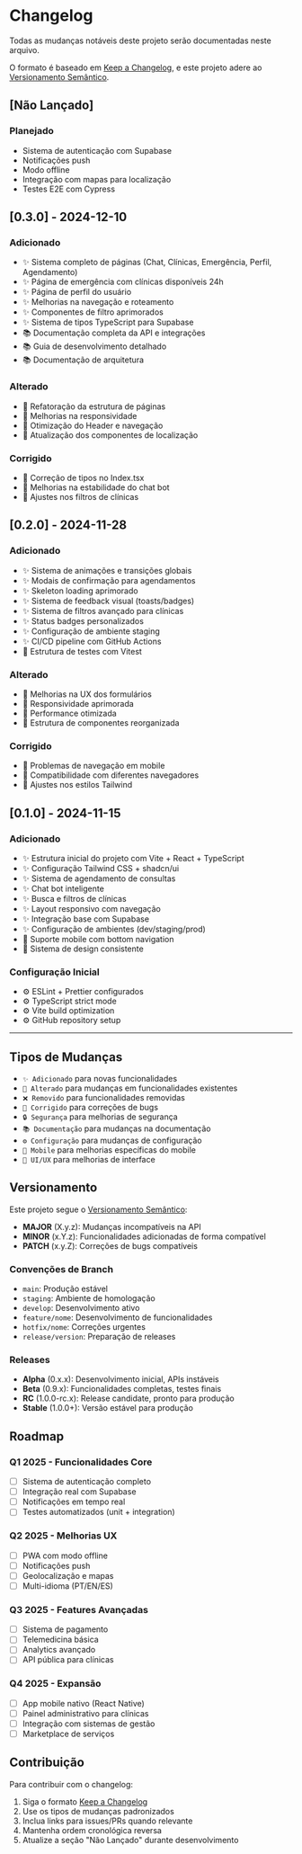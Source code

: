 # Changelog

Todas as mudanças notáveis deste projeto serão documentadas neste arquivo.

O formato é baseado em [Keep a Changelog](https://keepachangelog.com/pt-BR/1.0.0/),
e este projeto adere ao [Versionamento Semântico](https://semver.org/lang/pt-BR/).

## [Não Lançado]

### Planejado
- Sistema de autenticação com Supabase
- Notificações push
- Modo offline
- Integração com mapas para localização
- Testes E2E com Cypress

## [0.3.0] - 2024-12-10

### Adicionado
- ✨ Sistema completo de páginas (Chat, Clínicas, Emergência, Perfil, Agendamento)
- ✨ Página de emergência com clínicas disponíveis 24h
- ✨ Página de perfil do usuário
- ✨ Melhorias na navegação e roteamento
- ✨ Componentes de filtro aprimorados
- ✨ Sistema de tipos TypeScript para Supabase
- 📚 Documentação completa da API e integrações
- 📚 Guia de desenvolvimento detalhado
- 📚 Documentação de arquitetura

### Alterado
- 🔄 Refatoração da estrutura de páginas
- 🔄 Melhorias na responsividade
- 🔄 Otimização do Header e navegação
- 🔄 Atualização dos componentes de localização

### Corrigido
- 🐛 Correção de tipos no Index.tsx
- 🐛 Melhorias na estabilidade do chat bot
- 🐛 Ajustes nos filtros de clínicas

## [0.2.0] - 2024-11-28

### Adicionado
- ✨ Sistema de animações e transições globais
- ✨ Modais de confirmação para agendamentos
- ✨ Skeleton loading aprimorado
- ✨ Sistema de feedback visual (toasts/badges)
- ✨ Sistema de filtros avançado para clínicas
- ✨ Status badges personalizados
- ✨ Configuração de ambiente staging
- ✨ CI/CD pipeline com GitHub Actions
- 📁 Estrutura de testes com Vitest

### Alterado
- 🔄 Melhorias na UX dos formulários
- 🔄 Responsividade aprimorada
- 🔄 Performance otimizada
- 🔄 Estrutura de componentes reorganizada

### Corrigido
- 🐛 Problemas de navegação em mobile
- 🐛 Compatibilidade com diferentes navegadores
- 🐛 Ajustes nos estilos Tailwind

## [0.1.0] - 2024-11-15

### Adicionado
- ✨ Estrutura inicial do projeto com Vite + React + TypeScript
- ✨ Configuração Tailwind CSS + shadcn/ui
- ✨ Sistema de agendamento de consultas
- ✨ Chat bot inteligente
- ✨ Busca e filtros de clínicas
- ✨ Layout responsivo com navegação
- ✨ Integração base com Supabase
- ✨ Configuração de ambientes (dev/staging/prod)
- 📱 Suporte mobile com bottom navigation
- 🎨 Sistema de design consistente

### Configuração Inicial
- ⚙️ ESLint + Prettier configurados
- ⚙️ TypeScript strict mode
- ⚙️ Vite build optimization
- ⚙️ GitHub repository setup

---

## Tipos de Mudanças

- `✨ Adicionado` para novas funcionalidades
- `🔄 Alterado` para mudanças em funcionalidades existentes
- `❌ Removido` para funcionalidades removidas
- `🐛 Corrigido` para correções de bugs
- `🔒 Segurança` para melhorias de segurança
- `📚 Documentação` para mudanças na documentação
- `⚙️ Configuração` para mudanças de configuração
- `📱 Mobile` para melhorias específicas do mobile
- `🎨 UI/UX` para melhorias de interface

## Versionamento

Este projeto segue o [Versionamento Semântico](https://semver.org/):

- **MAJOR** (X.y.z): Mudanças incompatíveis na API
- **MINOR** (x.Y.z): Funcionalidades adicionadas de forma compatível
- **PATCH** (x.y.Z): Correções de bugs compatíveis

### Convenções de Branch

- `main`: Produção estável
- `staging`: Ambiente de homologação
- `develop`: Desenvolvimento ativo
- `feature/nome`: Desenvolvimento de funcionalidades
- `hotfix/nome`: Correções urgentes
- `release/version`: Preparação de releases

### Releases

- **Alpha** (0.x.x): Desenvolvimento inicial, APIs instáveis
- **Beta** (0.9.x): Funcionalidades completas, testes finais
- **RC** (1.0.0-rc.x): Release candidate, pronto para produção
- **Stable** (1.0.0+): Versão estável para produção

## Roadmap

### Q1 2025 - Funcionalidades Core
- [ ] Sistema de autenticação completo
- [ ] Integração real com Supabase
- [ ] Notificações em tempo real
- [ ] Testes automatizados (unit + integration)

### Q2 2025 - Melhorias UX
- [ ] PWA com modo offline
- [ ] Notificações push
- [ ] Geolocalização e mapas
- [ ] Multi-idioma (PT/EN/ES)

### Q3 2025 - Features Avançadas
- [ ] Sistema de pagamento
- [ ] Telemedicina básica
- [ ] Analytics avançado
- [ ] API pública para clínicas

### Q4 2025 - Expansão
- [ ] App mobile nativo (React Native)
- [ ] Painel administrativo para clínicas
- [ ] Integração com sistemas de gestão
- [ ] Marketplace de serviços

## Contribuição

Para contribuir com o changelog:

1. Siga o formato [Keep a Changelog](https://keepachangelog.com/)
2. Use os tipos de mudanças padronizados
3. Inclua links para issues/PRs quando relevante
4. Mantenha ordem cronológica reversa
5. Atualize a seção "Não Lançado" durante desenvolvimento
